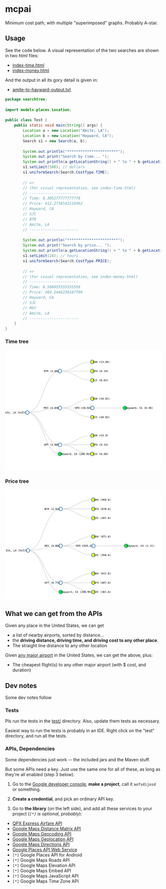 # mcpai

Minimum cost path, with multiple "superimposed" graphs. Probably
A-star.

## Usage

See the code below. A visual representation of the two searches are
shown in two html files:

- [index-time.html](index-time.html)
- [index-money.html](index-money.html)

And the output in all its gory detail is given in:

- [amite-to-hayward-output.txt](amite-to-hayward-output.txt)

```java
package searchtree;

import models.places.Location;

public class Test {
    public static void main(String[] args) {
        Location a = new Location("Amite, LA");
        Location b = new Location("Hayward, CA");
        Search s1 = new Search(a, b);
    
        System.out.println("***********************");
        System.out.print("Search by time... ");
        System.out.println(a.getLocationString() + " to " + b.getLocationString());
        s1.setLimit(500); // dollars
        s1.uniformSearch(Search.CostType.TIME);
        
        // => 
        // (For visual representation, see index-time.html)
        // ----------------------
        // Time: 8.305277777777778
        // Price: 412.2736541510362
        // Hayward, CA
        // SJC
        // BTR
        // Amite, LA
        // ----------------------
        
        System.out.println("***********************");
        System.out.print("Search by price... ");
        System.out.println(a.getLocationString() + " to " + b.getLocationString());
        s1.setLimit(24); // hours
        s1.uniformSearch(Search.CostType.PRICE);
    
        // => 
        // (For visual representation, see index-money.html)
        // ----------------------
        // Time: 8.598055555555556
        // Price: 364.2446236167799
        // Hayward, CA
        // SJC
        // MSY
        // Amite, LA
        // ----------------------
    }
}
```

### Time tree

![amite-to-hayward-time.png](amite-to-hayward-time.png)

### Price tree

![amite-to-hayward-money.png](amite-to-hayward-money.png)


## What we can get from the APIs

Given any place in the United States, we can get 

- a list of nearby airports, sorted by distance...
- the **driving distance, driving time, and driving cost
  to any other place**.
- The straight line distance to any other location

Given [any major airport](python/major-airports-only.xlsx) in the 
United States, we can get the above, plus:

- The cheapest flight(s) to any other major airport (with $ cost, and duration)

## Dev notes

Some dev notes follow

### Tests

Pls run the tests in the [test/](test/) directory. Also, update them
tests as necessary.

Easiest way to run the tests is probably in an IDE. Right click on
the "test" directory, and run all the tests.

### APIs, Dependencies

Some dependencies just work -- the included jars and the Maven
stuff.

But some APIs need a key. Just use the same one for all of these, as
long as they're all enabled (step 3 below). 

1. Go to the [Google developer console], **make a project**, call it
   `aofsdijosd` or something.

2. **Create a credential**, and pick an ordinary API key.

3. Go to **the library** (on the left side), and add all these
   services to your project (_`[*]` is optional, probably_):

  + [QPX Express Airfare API](https://console.developers.google.com/apis/api/qpxexpress-json.googleapis.com/)
  + [Google Maps Distance Matrix API](https://console.developers.google.com/apis/api/distance_matrix_backend/)
  + [Google Maps Geocoding API](https://console.developers.google.com/apis/api/geocoding_backend/)
  + [Google Maps Geolocation API](https://console.developers.google.com/apis/api/geolocation/)
  + [Google Maps Directions API](https://console.developers.google.com/apis/api/directions_backend/)
  + [Google Places API Web Service](https://console.developers.google.com/apis/api/places_backend/overview?project=ogretitus)
  + `[*]` Google Places API for Android
  + `[*]` Google Maps Roads API
  + `[*]` Google Maps Elevation API
  + `[*]` Google Maps Embed API
  + `[*]` Google Maps JavaScript API
  + `[*]` Google Maps Time Zone API

[Google developer console]: https://console.developers.google.com/apis/
